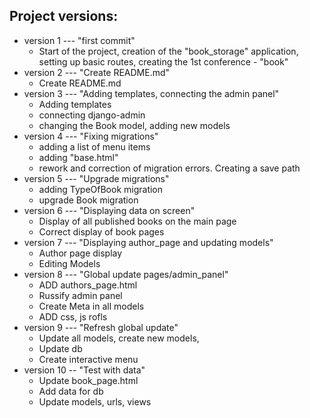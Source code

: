 ## Project versions:
+ version 1 --- "first commit"
    + Start of the project, creation of the "book_storage" application, setting up basic routes, creating the 1st conference - "book"
+ version 2 --- "Create README.md"
    + Create README.md
+ version 3 --- "Adding templates, connecting the admin panel"
    + Adding templates
    + connecting django-admin 
    + changing the Book model, adding new models
+ version 4 --- "Fixing migrations"
    + adding a list of menu items
    + adding "base.html"
    + rework and correction of migration errors. Creating a save path
+ version 5 --- "Upgrade migrations"
    + adding TypeOfBook migration
    + upgrade Book migration
+ version 6 --- "Displaying data on screen"
    + Display of all published books on the main page
    + Correct display of book pages
+ version 7 --- "Displaying author_page and updating models"
    + Author page display
    + Editing Models
+ version 8 --- "Global update pages/admin_panel"
    + ADD authors_page.html
    + Russify admin panel
    + Create Meta in all models
    + ADD css, js rofls
+ version 9 --- "Refresh global update"
    + Update all models, create new models,
    + Update db
    + Create interactive menu
+ version 10 -- "Test with data"
    + Update book_page.html
    + Add data for db
    + Update models, urls, views